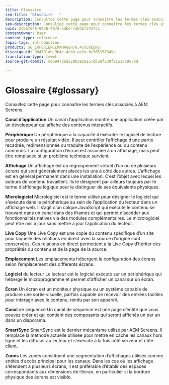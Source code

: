 ```yaml
---
title: Glossaire
seo-title: 'Glossaire   '
description: Consultez cette page pour connaître les termes clés associés à AEM Screens.
seo-description: Consultez cette page pour connaître les termes clés associés à AEM Screens.
uuid: 2cbb7e48-0436-497d-adbd-7abdb7343fcc
contentOwner: User
content-type: reference
topic-tags: introduction
products: SG_EXPERIENCEMANAGER/6.4/SCREENS
discoiquuid: 984f91ab-9b4c-4cb8-aefa-bc765157349a
translation-type: tm+mt
source-git-commit: c8694726dc29b391a157db3ef230f21517c957bd

---
```



# Glossaire   {#glossary}

Consultez cette page pour connaître les termes clés associés à AEM Screens.

**Canal d’application** Un canal d’application montre une application créée par un développeur qui affiche des contenus interactifs.

**Périphérique** Un périphérique a la capacité d’exécuter le logiciel de lecture pour produire un résultat vidéo. Il peut contrôler l’affichage d’une partie recadrée, redimensionnée ou traduite de l’expérience ou du contenu communs. La configuration d’écran est associée à un affichage, mais peut être remplacée si un problème technique survient.

**Affichage** Un affichage est un regroupement virtuel d’un ou de plusieurs écrans qui sont généralement placés les uns à côté des autres. L’affichage est en général permanent dans une installation. C’est l’objet avec lequel les auteurs de contenu travaillent. Ils le désignent par ailleurs toujours par le terme d’affichage logique pour le distinguer de ses équivalents physiques.

**Micrologiciel** Micrologiciel est le terme utilisé pour désigner le logiciel qui s’exécute dans le périphérique au sein de l’application du lecteur dans un affichage web. Il s’agit d’un calque JavaScript qui exécute le contenu se trouvant dans un canal dans des iframes et qui permet d’accéder aux fonctionnalités natives via des modules complémentaires. Le micrologiciel peut être mis à jour sans mettre à jour l’application du lecteur.

**Live Copy** Une Live Copy est une copie du contenu spécifique d’un site pour laquelle des relations en direct avec la source d’origine sont conservées. Ces relations en direct permettent à la Live Copy d’hériter des propriétés du contenu et de la page de la source.

**Emplacement** Les emplacements hébergent la configuration des écrans selon l’emplacement des différents écrans.

**Logiciel** du lecteur Le lecteur est le logiciel exécuté sur un périphérique qui héberge le microprogramme et permet d&#39;afficher un canal sur un écran.

**Écran** Un écran est un moniteur physique ou un système capable de produire une sortie visuelle, parfois capable de recevoir des entrées tactiles pour interagir avec le contenu, rendu par son appareil.

**Canal** de séquence Un canal de séquence est une page d’entité que vous pouvez créer et qui contient des composants qui seront affichés un par un dans un diaporama.

**SmartSync** SmartSync est le dernier mécanisme utilisé par AEM Screens. Il remplace la méthode actuelle utilisée pour mettre en cache les canaux hors ligne et les diffuser au lecteur et s’exécute à la fois côté serveur et côté client.

**Zones** Les zones constituent une segmentation d’affichages utilisés comme entités d’accès principal pour les canaux. Dans les cas où les affichage s’étendent à plusieurs écrans, il est préférable d’établir des espaces correspondants aux dimensions de l’écran, en particulier si la bordure physique des écrans est visible.
